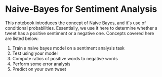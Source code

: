 # Naive-Bayes for Sentiment Analysis

This notebook introduces the concept of Naive Bayes, and it's use of conditional probabilities. Essentially, we use it here to determine whether a tweet has a positive sentiment or a negative one. Concepts covered here are listed below: 

1. Train a naive bayes model on a sentiment analysis task
2. Test using your model
3. Compute ratios of positive words to negative words
4. Perform some error analysis
5. Predict on your own tweet
